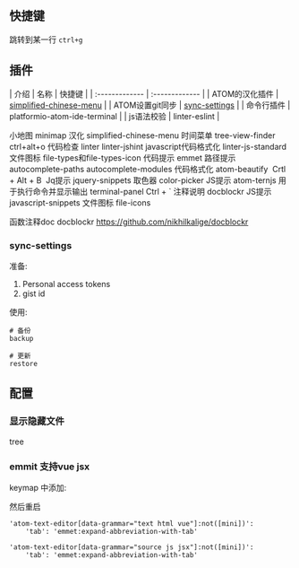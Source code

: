 ## 快捷键

跳转到某一行 `ctrl+g`

## 插件

| 介绍 | 名称 | 快捷键   |
| :------------- | :------------- |
| ATOM的汉化插件      | <a href="#simplified-chinese-menu">simplified-chinese-menu</a> |
| ATOM设置git同步     |  <a href="#sync-settings">sync-settings</a>    |
| 命令行插件     |  platformio-atom-ide-terminal    |
| js语法校验     |  linter-eslint   |

小地图	minimap
汉化	simplified-chinese-menu
时间菜单	tree-view-finder	ctrl+alt+o
代码检查	linter linter-jshint
javascript代码格式化	linter-js-standard
文件图标	file-types和file-types-icon
代码提示	emmet
路径提示	autocomplete-paths autocomplete-modules
代码格式化	atom-beautify	 Crtl + Alt + B 
Jq提示	jquery-snippets
取色器	color-picker
JS提示	atom-ternjs
用于执行命令并显示输出	terminal-panel	Ctrl + `
注释说明	docblockr
JS提示	javascript-snippets
文件图标	file-icons

函数注释doc docblockr https://github.com/nikhilkalige/docblockr

### sync-settings

准备:
1. Personal access tokens
2. gist id

使用:
```
# 备份
backup

# 更新
restore
```
## 配置

### 显示隐藏文件
tree


### emmit 支持vue jsx
keymap 中添加:

然后重启

```
'atom-text-editor[data-grammar="text html vue"]:not([mini])':
    'tab': 'emmet:expand-abbreviation-with-tab'

'atom-text-editor[data-grammar="source js jsx"]:not([mini])':
    'tab': 'emmet:expand-abbreviation-with-tab'

```
